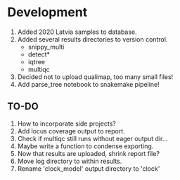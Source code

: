 # Development

1. Added 2020 Latvia samples to database.
1. Added several results directories to version control.
    - snippy_multi
    - detect*
    - iqtree
    - multiqc
1. Decided not to upload qualimap, too many small files!
1. Add parse_tree notebook to snakemake pipeline!

## TO-DO

1. How to incorporate side projects?
1. Add locus coverage output to report.
1. Check if multiqc still runs without eager output dir...
1. Maybe write a function to condense exporting.
1. Now that results are uploaded, shrink report file?
1. Move log directory to within results.
1. Rename 'clock_model' output directory to 'clock'
